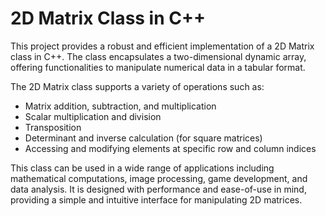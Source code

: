 # 2D Matrix Class in C++

This project provides a robust and efficient implementation of a 2D Matrix class in C++. The class encapsulates a 
two-dimensional dynamic array, offering functionalities to manipulate numerical data in a tabular format.

The 2D Matrix class supports a variety of operations such as:

- Matrix addition, subtraction, and multiplication
- Scalar multiplication and division
- Transposition
- Determinant and inverse calculation (for square matrices)
- Accessing and modifying elements at specific row and column indices

This class can be used in a wide range of applications including mathematical computations, image processing, game development, 
and data analysis. It is designed with performance and ease-of-use in mind, providing a simple and intuitive interface for manipulating 2D matrices.
